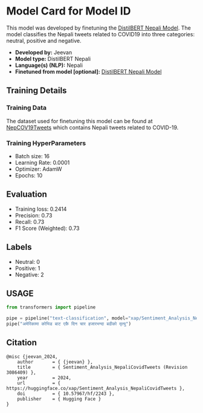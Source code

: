 

# Model Card for Model ID

This model was developed by finetuning the [DistilBERT Nepali Model](https://huggingface.co/Sakonii/distilbert-base-nepali). The model classifies the Nepali tweets related to COVID19 into three categories: neutral, positive and negative.



- **Developed by:** Jeevan
- **Model type:** DistilBERT Nepali
- **Language(s) (NLP):** Nepali
- **Finetuned from model [optional]:** [DistilBERT Nepali Model](https://huggingface.co/Sakonii/distilbert-base-nepali)



## Training Details

### Training Data

The dataset used for finetuning this model can be found at [NepCOV19Tweets](https://www.kaggle.com/datasets/mathew11111/nepcov19tweets) which contains Nepali tweets related to COVID-19.

### Training HyperParameters 

* Batch size: 16
* Learning Rate: 0.0001
* Optimizer: AdamW
* Epochs: 10



## Evaluation

* Training loss: 0.2414
* Precision: 0.73
* Recall: 0.73
* F1 Score (Weighted): 0.73

## Labels

* Neutral: 0
* Positive: 1
* Negative: 2


## USAGE

```python
from transformers import pipeline

pipe = pipeline("text-classification", model="xap/Sentiment_Analysis_NepaliCovidTweets")
pipe("अमेरिकामा कोभिड बाट एकै दिन चार हजारभन्दा बढीको मृत्यु")
```

## Citation

```
@misc {jeevan_2024,
	author       = { {jeevan} },
	title        = { Sentiment_Analysis_NepaliCovidTweets (Revision 3086409) },
	year         = 2024,
	url          = { https://huggingface.co/xap/Sentiment_Analysis_NepaliCovidTweets },
	doi          = { 10.57967/hf/2243 },
	publisher    = { Hugging Face }
}
```
